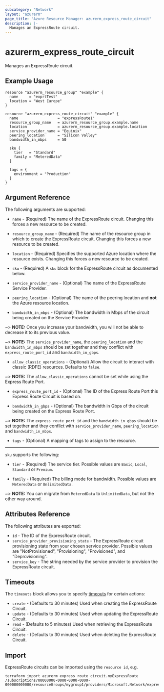 ```yaml
---
subcategory: "Network"
layout: "azurerm"
page_title: "Azure Resource Manager: azurerm_express_route_circuit"
description: |-
  Manages an ExpressRoute circuit.
---
```


# azurerm_express_route_circuit

Manages an ExpressRoute circuit.

## Example Usage

```hcl
resource "azurerm_resource_group" "example" {
  name     = "exprtTest"
  location = "West Europe"
}

resource "azurerm_express_route_circuit" "example" {
  name                  = "expressRoute1"
  resource_group_name   = azurerm_resource_group.example.name
  location              = azurerm_resource_group.example.location
  service_provider_name = "Equinix"
  peering_location      = "Silicon Valley"
  bandwidth_in_mbps     = 50

  sku {
    tier   = "Standard"
    family = "MeteredData"
  }

  tags = {
    environment = "Production"
  }
}
```

## Argument Reference

The following arguments are supported:

* `name` - (Required) The name of the ExpressRoute circuit. Changing this forces a new resource to be created.

* `resource_group_name` - (Required) The name of the resource group in which to create the ExpressRoute circuit. Changing this forces a new resource to be created.

* `location` - (Required) Specifies the supported Azure location where the resource exists. Changing this forces a new resource to be created.

* `sku` - (Required) A `sku` block for the ExpressRoute circuit as documented below.

* `service_provider_name` - (Optional) The name of the ExpressRoute Service Provider.

* `peering_location` - (Optional) The name of the peering location and **not** the Azure resource location.

* `bandwidth_in_mbps` - (Optional) The bandwidth in Mbps of the circuit being created on the Service Provider.

~> **NOTE:** Once you increase your bandwidth, you will not be able to decrease it to its previous value.

~> **NOTE:** The `service_provider_name`, the `peering_location` and the `bandwidth_in_mbps` should be set together and they conflict with `express_route_port_id` and `bandwidth_in_gbps`.

* `allow_classic_operations` - (Optional) Allow the circuit to interact with classic (RDFE) resources. Defaults to `false`.

~> **NOTE:** The `allow_classic_operations` cannot be set while using the Express Route Port.

* `express_route_port_id` - (Optional) The ID of the Express Route Port this Express Route Circuit is based on.

* `bandwidth_in_gbps` - (Optional) The bandwidth in Gbps of the circuit being created on the Express Route Port.

~> **NOTE:** The `express_route_port_id` and the `bandwidth_in_gbps` should be set together and they conflict with `service_provider_name`, `peering_location` and `bandwidth_in_mbps`.

* `tags` - (Optional) A mapping of tags to assign to the resource.

---

`sku` supports the following:

* `tier` - (Required) The service tier. Possible values are `Basic`, `Local`, `Standard` or `Premium`.

* `family` - (Required) The billing mode for bandwidth. Possible values are `MeteredData` or `UnlimitedData`.

~> **NOTE:** You can migrate from `MeteredData` to `UnlimitedData`, but not the other way around.

## Attributes Reference

The following attributes are exported:

* `id` - The ID of the ExpressRoute circuit.
* `service_provider_provisioning_state` - The ExpressRoute circuit provisioning state from your chosen service provider. Possible values are "NotProvisioned", "Provisioning", "Provisioned", and "Deprovisioning".
* `service_key` - The string needed by the service provider to provision the ExpressRoute circuit.

## Timeouts

The `timeouts` block allows you to specify [timeouts](https://www.terraform.io/docs/configuration/resources.html#timeouts) for certain actions:

* `create` - (Defaults to 30 minutes) Used when creating the ExpressRoute Circuit.
* `update` - (Defaults to 30 minutes) Used when updating the ExpressRoute Circuit.
* `read` - (Defaults to 5 minutes) Used when retrieving the ExpressRoute Circuit.
* `delete` - (Defaults to 30 minutes) Used when deleting the ExpressRoute Circuit.

## Import

ExpressRoute circuits can be imported using the `resource id`, e.g.

```shell
terraform import azurerm_express_route_circuit.myExpressRoute /subscriptions/00000000-0000-0000-0000-000000000000/resourceGroups/mygroup1/providers/Microsoft.Network/expressRouteCircuits/myExpressRoute
```
